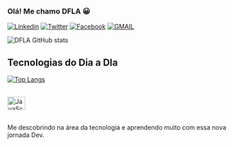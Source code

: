 
### Olá! Me chamo DFLA 😀
[![Linkedin](https://img.shields.io/badge/LinkedIn-0077B5?style=for-the-badge&logo=linkedin&logoColor=white)](https://www.linkedin.com/in/daniel-alencarrr/)
[![Twitter](https://img.shields.io/badge/Twitter-1DA1F2?style=for-the-badge&logo=twitter&logoColor=white)](https://twitter.com/AlencarNiel)
[![Facebook](https://img.shields.io/badge/Facebook-1877F2?style=for-the-badge&logo=facebook&logoColor=white)](https://www.facebook.com/NielAlencar)
[![GMAIL](https://img.shields.io/badge/Gmail-D14836?style=for-the-badge&logo=gmail&logoColor=white)](nielalencar1@gmail.com)


![DFLA GitHub stats](https://github-readme-stats.vercel.app/api?username=nielalencar&show_icons=true&theme=tokyonight)

## Tecnologias do Dia a DIa

[![Top Langs](https://github-readme-stats.vercel.app/api/top-langs/?username=nielalencar&layout=compact)](https://github.com/anuraghazra/github-readme-stats)

<div style="display: inline_block"><br/>
  <img align="center" alt="JavaScript" height="30" width="40" src="https://cdn.jsdelivr.net/gh/devicons/devicon/icons/javascript/javascript-original.svg" />
</div><br/>

Me descobrindo na área da tecnologia e aprendendo muito com essa nova jornada Dev.
